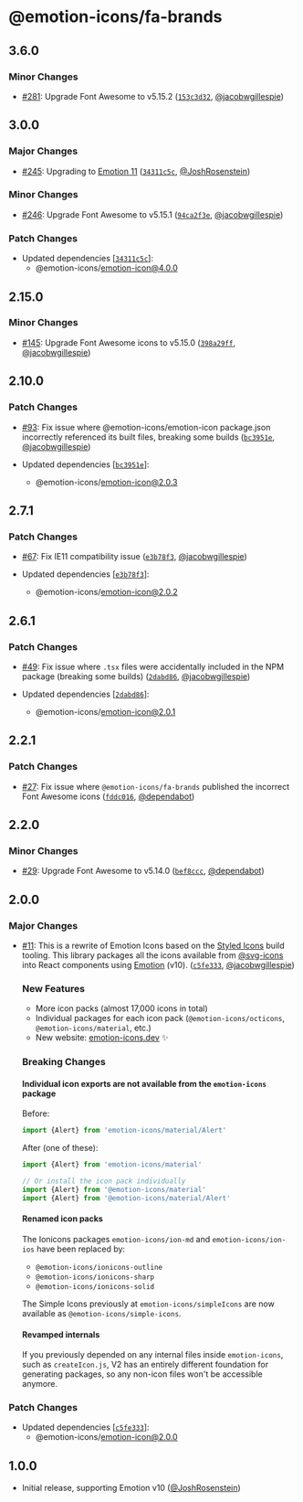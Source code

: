 # @emotion-icons/fa-brands

## 3.6.0

### Minor Changes

- [#281](https://github.com/emotion-icons/emotion-icons/pull/281): Upgrade Font Awesome to v5.15.2 ([`153c3d32`](https://github.com/emotion-icons/emotion-icons/commit/153c3d32bdb4f1e814c496ee1e2e09e370b62a9f), [@jacobwgillespie](https://github.com/jacobwgillespie))

## 3.0.0

### Major Changes

- [#245](https://github.com/emotion-icons/emotion-icons/pull/245): Upgrading to [Emotion 11](https://github.com/emotion-js/emotion/pull/1675) ([`34311c5c`](https://github.com/emotion-icons/emotion-icons/commit/34311c5c572384d32c95fe4a0e8c796c2d1caf77), [@JoshRosenstein](https://github.com/JoshRosenstein))

### Minor Changes

- [#246](https://github.com/emotion-icons/emotion-icons/pull/246): Upgrade Font Awesome to v5.15.1 ([`94ca2f3e`](https://github.com/emotion-icons/emotion-icons/commit/94ca2f3e9ab5fcb8db2b2017382c9b764b4458ef), [@jacobwgillespie](https://github.com/jacobwgillespie))

### Patch Changes

- Updated dependencies [[`34311c5c`](https://github.com/emotion-icons/emotion-icons/commit/34311c5c572384d32c95fe4a0e8c796c2d1caf77)]:
  - @emotion-icons/emotion-icon@4.0.0

## 2.15.0

### Minor Changes

- [#145](https://github.com/emotion-icons/emotion-icons/pull/145): Upgrade Font Awesome icons to v5.15.0 ([`398a29ff`](https://github.com/emotion-icons/emotion-icons/commit/398a29ff09e67f00c59d1f749e57fd7502cb3d79), [@jacobwgillespie](https://github.com/jacobwgillespie))

## 2.10.0

### Patch Changes

- [#93](https://github.com/emotion-icons/emotion-icons/pull/93): Fix issue where @emotion-icons/emotion-icon package.json incorrectly referenced its built files, breaking some builds ([`bc3951e`](https://github.com/emotion-icons/emotion-icons/commit/bc3951e8d8d462f2694050d03b3fa5bdeabbd4ce), [@jacobwgillespie](https://github.com/jacobwgillespie))

- Updated dependencies [[`bc3951e`](https://github.com/emotion-icons/emotion-icons/commit/bc3951e8d8d462f2694050d03b3fa5bdeabbd4ce)]:
  - @emotion-icons/emotion-icon@2.0.3

## 2.7.1

### Patch Changes

- [#67](https://github.com/emotion-icons/emotion-icons/pull/67): Fix IE11 compatibility issue ([`e3b78f3`](https://github.com/emotion-icons/emotion-icons/commit/e3b78f350f549f0b92bccef2695c61e3ad79ddd9), [@jacobwgillespie](https://github.com/jacobwgillespie))

- Updated dependencies [[`e3b78f3`](https://github.com/emotion-icons/emotion-icons/commit/e3b78f350f549f0b92bccef2695c61e3ad79ddd9)]:
  - @emotion-icons/emotion-icon@2.0.2

## 2.6.1

### Patch Changes

- [#49](https://github.com/emotion-icons/emotion-icons/pull/49): Fix issue where `.tsx` files were accidentally included in the NPM package (breaking some builds) ([`2dabd86`](https://github.com/emotion-icons/emotion-icons/commit/2dabd861008f5e44d53c01898d24446e2ef9f7f6), [@jacobwgillespie](https://github.com/jacobwgillespie))

- Updated dependencies [[`2dabd86`](https://github.com/emotion-icons/emotion-icons/commit/2dabd861008f5e44d53c01898d24446e2ef9f7f6)]:
  - @emotion-icons/emotion-icon@2.0.1

## 2.2.1

### Patch Changes

- [#27](https://github.com/emotion-icons/emotion-icons/pull/27): Fix issue where `@emotion-icons/fa-brands` published the incorrect Font Awesome icons ([`fddc016`](https://github.com/emotion-icons/emotion-icons/commit/fddc016e9fbfa9ab531988322433c11593296a4e), [@dependabot](https://github.com/apps/dependabot))

## 2.2.0

### Minor Changes

- [#29](https://github.com/emotion-icons/emotion-icons/pull/29): Upgrade Font Awesome to v5.14.0 ([`bef8ccc`](https://github.com/emotion-icons/emotion-icons/commit/bef8cccf61f08698cf3724482dcfb6c696535fc1), [@dependabot](https://github.com/apps/dependabot))

## 2.0.0

### Major Changes

- [#11](https://github.com/emotion-icons/emotion-icons/pull/11): This is a rewrite of Emotion Icons based on the [Styled Icons](https://github.com/styled-icons) build tooling. This library packages all the icons available from [@svg-icons](https://github.com/svg-icons/svg-icons) into React components using [Emotion](https://emotion.sh) (v10). ([`c5fe333`](https://github.com/emotion-icons/emotion-icons/commit/c5fe33345d42c9ec2ab315f2af79b056a910c4a4), [@jacobwgillespie](https://github.com/jacobwgillespie))

  ### New Features

  - More icon packs (almost 17,000 icons in total)
  - Individual packages for each icon pack (`@emotion-icons/octicons`, `@emotion-icons/material`, etc.)
  - New website: [emotion-icons.dev](https://emotion-icons.dev) ✨

  ### Breaking Changes

  #### Individual icon exports are not available from the `emotion-icons` package

  Before:

  ```javascript
  import {Alert} from 'emotion-icons/material/Alert'
  ```

  After (one of these):

  ```javascript
  import {Alert} from 'emotion-icons/material'

  // Or install the icon pack individually
  import {Alert} from '@emotion-icons/material'
  import {Alert} from '@emotion-icons/material/Alert'
  ```

  #### Renamed icon packs

  The Ionicons packages `emotion-icons/ion-md` and `emotion-icons/ion-ios` have been replaced by:

  - `@emotion-icons/ionicons-outline`
  - `@emotion-icons/ionicons-sharp`
  - `@emotion-icons/ionicons-solid`

  The Simple Icons previously at `emotion-icons/simpleIcons` are now available as `@emotion-icons/simple-icons`.

  #### Revamped internals

  If you previously depended on any internal files inside `emotion-icons`, such as `createIcon.js`, V2 has an entirely different foundation for generating packages, so any non-icon files won't be accessible anymore.

### Patch Changes

- Updated dependencies [[`c5fe333`](https://github.com/emotion-icons/emotion-icons/commit/c5fe33345d42c9ec2ab315f2af79b056a910c4a4)]:
  - @emotion-icons/emotion-icon@2.0.0

## 1.0.0

- Initial release, supporting Emotion v10 ([@JoshRosenstein](https://github.com/JoshRosenstein))
